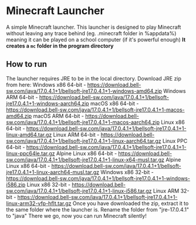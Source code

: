 # Minecraft Launcher
A simple Minecraft launcher.
This launcher is designed to play Minecraft without leaving any trace behind (eg. .minecraft folder in %appdata%) meaning it can be played on a school computer (if it's powerful enough)
**It creates a `mc` folder in the program directory**
## How to run
The launcher requires JRE to be in the local directory.
Download JRE zip from here:
Windows x86 64-bit - https://download.bell-sw.com/java/17.0.4.1+1/bellsoft-jre17.0.4.1+1-windows-amd64.zip
Windows ARM 64-bit - https://download.bell-sw.com/java/17.0.4.1+1/bellsoft-jre17.0.4.1+1-windows-aarch64.zip
macOS x86 64-bit - https://download.bell-sw.com/java/17.0.4.1+1/bellsoft-jre17.0.4.1+1-macos-amd64.zip
macOS ARM 64-bit - https://download.bell-sw.com/java/17.0.4.1+1/bellsoft-jre17.0.4.1+1-macos-aarch64.zip
Linux x86 64-bit - https://download.bell-sw.com/java/17.0.4.1+1/bellsoft-jre17.0.4.1+1-linux-amd64.tar.gz
Linux ARM 64-bit - https://download.bell-sw.com/java/17.0.4.1+1/bellsoft-jre17.0.4.1+1-linux-aarch64.tar.gz
Linux PPC 64-bit - https://download.bell-sw.com/java/17.0.4.1+1/bellsoft-jre17.0.4.1+1-linux-ppc64le.tar.gz
Alpine Linux x86 64-bit - https://download.bell-sw.com/java/17.0.4.1+1/bellsoft-jre17.0.4.1+1-linux-x64-musl.tar.gz
Alpine Linux x86 64-bit - https://download.bell-sw.com/java/17.0.4.1+1/bellsoft-jre17.0.4.1+1-linux-aarch64-musl.tar.gz
Windows x86 32-bit - https://download.bell-sw.com/java/17.0.4.1+1/bellsoft-jre17.0.4.1+1-windows-i586.zip
Linux x86 32-bit - https://download.bell-sw.com/java/17.0.4.1+1/bellsoft-jre17.0.4.1+1-linux-i586.tar.gz
Linux ARM 32-bit - https://download.bell-sw.com/java/17.0.4.1+1/bellsoft-jre17.0.4.1+1-linux-arm32-vfp-hflt.tar.gz
Once you have downloaded the zip, extract it to the same folder where the launcher is.
Rename the folder from "jre-17.0.4.1" to "java"
There we go, now you can run Minecraft silently!
